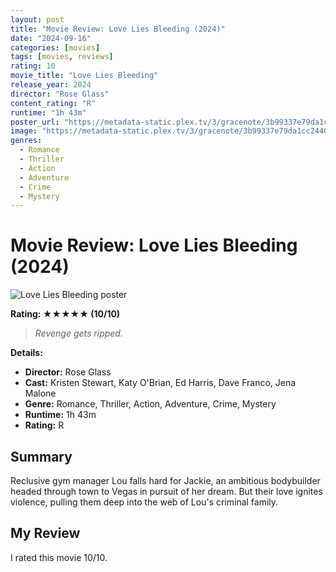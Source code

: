 ```yaml
---
layout: post
title: "Movie Review: Love Lies Bleeding (2024)"
date: "2024-09-16"
categories: [movies]
tags: [movies, reviews]
rating: 10
movie_title: "Love Lies Bleeding"
release_year: 2024
director: "Rose Glass"
content_rating: "R"
runtime: "1h 43m"
poster_url: "https://metadata-static.plex.tv/3/gracenote/3b99337e79da1cc2440a6baf1aeb7a52.jpg"
image: "https://metadata-static.plex.tv/3/gracenote/3b99337e79da1cc2440a6baf1aeb7a52.jpg"
genres: 
  - Romance
  - Thriller
  - Action
  - Adventure
  - Crime
  - Mystery
---
```


# Movie Review: Love Lies Bleeding (2024)


<div class="movie-poster">
  <img src="https://metadata-static.plex.tv/3/gracenote/3b99337e79da1cc2440a6baf1aeb7a52.jpg" alt="Love Lies Bleeding poster" />
</div>


**Rating: ★★★★★ (10/10)**


> *Revenge gets ripped.*


**Details:**
- **Director:** Rose Glass
- **Cast:** Kristen Stewart, Katy O'Brian, Ed Harris, Dave Franco, Jena Malone
- **Genre:** Romance, Thriller, Action, Adventure, Crime, Mystery
- **Runtime:** 1h 43m
- **Rating:** R

## Summary

Reclusive gym manager Lou falls hard for Jackie, an ambitious bodybuilder headed through town to Vegas in pursuit of her dream. But their love ignites violence, pulling them deep into the web of Lou's criminal family.

## My Review

I rated this movie 10/10.


